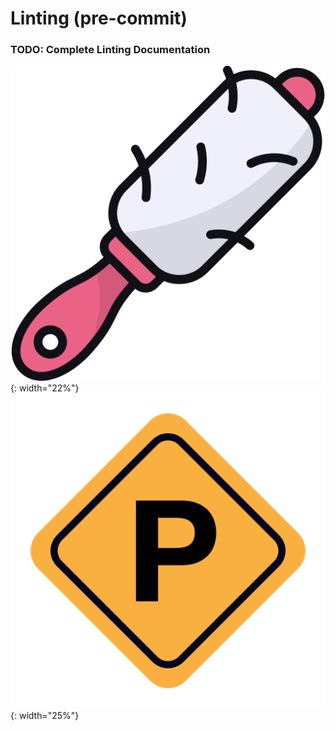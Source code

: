 # Linting (pre-commit)

### TODO: Complete Linting Documentation

![Linting](../assets/icons/linter.png){: width="22%"}
![pre-commit](../assets/icons/pre-commit.svg){: width="25%"}